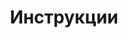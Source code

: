 ---
slug: "/post35"
title: "Инструкции"
metaTitle: "KLOUD.ONE"
metaDescription: "This is the meta description for this page"
---